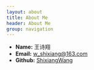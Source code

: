 ```yaml
---
layout: about
title: About Me
header: About Me
group: navigation
---
```

 * **Name:**  王诗翔
 * **Email:** [w_shixiang@163.com](mailto:w_shixiang@163.com)
 * **Github:** [ShixiangWang](https://github.com/ShixiangWang)